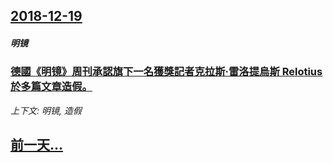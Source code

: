 ## [2018-12-19](/zh/news/2018/12/19/index.md)

##### 明镜
### [德國《明镜》周刊承認旗下一名獲獎記者克拉斯·雷洛提烏斯 Relotius於多篇文章造假。 ](/zh/news/2018/12/19/德國-明镜-周刊承認旗下一名獲獎記者克拉斯-雷洛提烏斯-Relotius於多篇文章造假.md)
_上下文: 明镜, 造假_

## [前一天...](/zh/news/2018/12/16/index.md)

